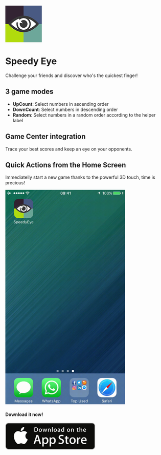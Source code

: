 ![Icon](https://github.com/AllioNicholas/Images/blob/master/SpeedyEye/Icon%402x.png?raw=true)
# Speedy Eye
Challenge your friends and discover who's the quickest finger!

## 3 game modes
* **UpCount**: Select numbers in ascending order
* **DownCount**: Select numbers in descending order
* **Random**: Select numbers in a random order according to the helper label

## Game Center integration
Trace your best scores and keep an eye on your opponents.

## Quick Actions from the Home Screen
Immediatelly start a new game thanks to the powerful 3D touch, time is precious!

<img src="https://github.com/AllioNicholas/Images/blob/master/SpeedyEye/3dtouch.gif?raw=true" width="375">

#### Download it now!
[![Dowload it from the App Store](https://github.com/AllioNicholas/Images/blob/master/Shared/Download_badge.png?raw=true)](https://itunes.apple.com/app/speedyeye/id1058077458?mt=8)

